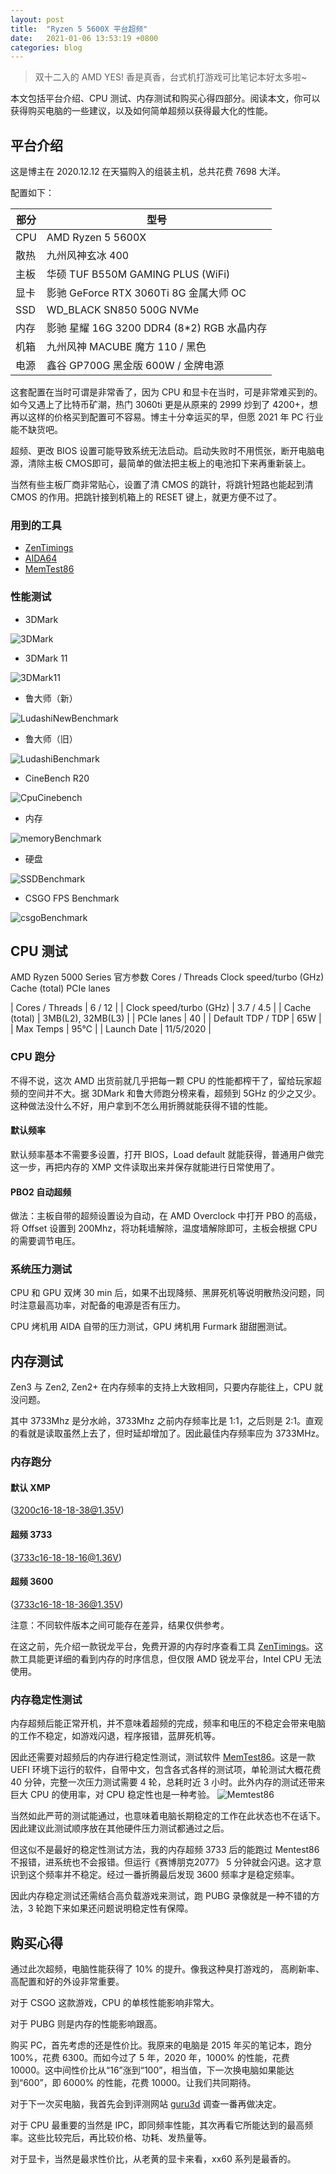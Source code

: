```yaml
---
layout: post
title:  "Ryzen 5 5600X 平台超频"
date:   2021-01-06 13:53:19 +0800
categories: blog
---
```


> 双十二入的 AMD YES! 香是真香，台式机打游戏可比笔记本好太多啦~

本文包括平台介绍、CPU 测试、内存测试和购买心得四部分。阅读本文，你可以获得购买电脑的一些建议，以及如何简单超频以获得最大化的性能。

## 平台介绍
这是博主在 2020.12.12 在天猫购入的组装主机，总共花费 7698 大洋。

配置如下：

| 部分 | 型号 |
| --- | --- |
| CPU | AMD Ryzen 5 5600X |
| 散热 | 九州风神玄冰 400 |
| 主板 | 华硕 TUF B550M GAMING PLUS (WiFi) |
| 显卡 | 影驰 GeForce RTX 3060Ti 8G 金属大师 OC |
| SSD | WD_BLACK SN850 500G NVMe |
| 内存 | 影驰 星耀 16G 3200 DDR4 (8*2) RGB 水晶内存 |
| 机箱 | 九州风神 MACUBE 魔方 110 / 黑色 |  
| 电源 | 鑫谷 GP700G 黑金版 600W / 金牌电源 |

这套配置在当时可谓是非常香了，因为 CPU 和显卡在当时，可是非常难买到的。如今又遇上了比特币矿潮，热门 3060ti 更是从原来的 2999 炒到了 4200+，想再以这样的价格买到配置可不容易。博主十分幸运买的早，但愿 2021 年 PC 行业能不缺货吧。

超频、更改 BIOS 设置可能导致系统无法启动。启动失败时不用慌张，断开电脑电源，清除主板 CMOS即可，最简单的做法把主板上的电池扣下来再重新装上。

当然有些主板厂商非常贴心，设置了清 CMOS 的跳针，将跳针短路也能起到清 CMOS 的作用。把跳针接到机箱上的 RESET 键上，就更方便不过了。

### 用到的工具
* [ZenTimings](https://zentimings.protonrom.com/) 
* [AIDA64](https://www.aida64.com/) 
* [MemTest86](https://www.memtest86.com/)

### 性能测试

* 3DMark 

 ![3DMark](/assets/img/2021-01-06-5600x-overclocking/3DMark.gif) 

* 3DMark 11 

![3DMark11](/assets/img/2021-01-06-5600x-overclocking/3DMark11.gif) 

* 鲁大师（新）

![LudashiNewBenchmark](/assets/img/2021-01-06-5600x-overclocking/LudashiNewBenchmark.gif) 

* 鲁大师（旧）

![LudashiBenchmark](/assets/img/2021-01-06-5600x-overclocking/LudashiBenchmark.gif) 

* CineBench R20

![CpuCinebench](/assets/img/2021-01-06-5600x-overclocking/CpuCinebench.gif)

* 内存

![memoryBenchmark](/assets/img/2021-01-06-5600x-overclocking/memoryBenchmark.gif)

* 硬盘

![SSDBenchmark](/assets/img/2021-01-06-5600x-overclocking/SSDBenchmark.gif)

* CSGO FPS Benchmark

![csgoBenchmark](/assets/img/2021-01-06-5600x-overclocking/csgoBenchmark.gif)


## CPU 测试
AMD Ryzen 5000 Series 官方参数
Cores / Threads	Clock speed/turbo (GHz)	Cache (total)	PCIe lanes 

| Cores / Threads | 6 / 12 |
| Clock speed/turbo (GHz) | 3.7 / 4.5 |
| Cache (total) | 3MB(L2), 32MB(L3) |
| PCIe lanes | 40 |
| Default TDP / TDP | 65W |
| Max Temps | 95℃ |
| Launch Date | 11/5/2020 |

### CPU 跑分
不得不说，这次 AMD 出货前就几乎把每一颗 CPU 的性能都榨干了，留给玩家超频的空间并不大。据 3DMark 和鲁大师跑分榜来看，超频到 5GHz 的少之又少。这种做法没什么不好，用户拿到不怎么用折腾就能获得不错的性能。

#### 默认频率
默认频率基本不需要多设置，打开 BIOS，Load default 就能获得，普通用户做完这一步，再把内存的 XMP 文件读取出来并保存就能进行日常使用了。

#### PBO2 自动超频
做法：主板自带的超频设置设为自动，在 AMD Overclock 中打开 PBO 的高级，将 Offset 设置到 200Mhz，将功耗墙解除，温度墙解除即可，主板会根据 CPU 的需要调节电压。

### 系统压力测试
CPU 和 GPU 双烤 30 min 后，如果不出现降频、黑屏死机等说明散热没问题，同时注意最高功率，对配备的电源是否有压力。

CPU 烤机用 AIDA 自带的压力测试，GPU 烤机用 Furmark 甜甜圈测试。


## 内存测试
Zen3 与 Zen2, Zen2+ 在内存频率的支持上大致相同，只要内存能往上，CPU 就没问题。

其中 3733Mhz 是分水岭，3733Mhz 之前内存频率比是 1:1，之后则是 2:1。直观的看就是读取虽然上去了，但时延却增加了。因此最佳内存频率应为 3733MHz。

### 内存跑分
#### 默认 XMP
(3200c16-18-18-38@1.35V)

#### 超频 3733
(3733c16-18-18-16@1.36V)

#### 超频 3600
(3733c16-18-18-36@1.35V)

注意：不同软件版本之间可能存在差异，结果仅供参考。

在这之前，先介绍一款锐龙平台，免费开源的内存时序查看工具 [ZenTimings](https://zentimings.protonrom.com/)。这款工具能更详细的看到内存的时序信息，但仅限 AMD 锐龙平台，Intel CPU 无法使用。

### 内存稳定性测试
内存超频后能正常开机，并不意味着超频的完成，频率和电压的不稳定会带来电脑的工作不稳定，如游戏闪退，程序报错，蓝屏死机等。

因此还需要对超频后的内存进行稳定性测试，测试软件 [MemTest86](https://www.memtest86.com/)。这是一款 UEFI 环境下运行的软件，自带中文，包含各式各样的测试项，单轮测试大概花费 40 分钟，完整一次压力测试需要 4 轮，总耗时近 3 小时。此外内存的测试还带来巨大 CPU 的使用率，对 CPU 稳定性也是一种考验。
![Memtest86]()

当然如此严苛的测试能通过，也意味着电脑长期稳定的工作在此状态也不在话下。因此建议此测试顺序放在其他硬件压力测试都通过之后。

但这似不是最好的稳定性测试方法，我的内存超频 3733 后的能跑过 Mentest86 不报错，进系统也不会报错。但运行《赛博朋克2077》 5 分钟就会闪退。这才意识到这个频率并不稳定。经过一番折腾最后发现 3600 频率才是稳定频率。

因此内存稳定测试还需结合高负载游戏来测试，跑 PUBG 录像就是一种不错的方法，3 轮跑下来如果还问题说明稳定性有保障。


## 购买心得
通过此次超频，电脑性能获得了 10% 的提升。像我这种臭打游戏的， 高刷新率、高配置和好的外设非常重要。

对于 CSGO 这款游戏，CPU 的单核性能影响非常大。

对于 PUBG 则是内存的性能影响跟高。

购买 PC，首先考虑的还是性价比。我原来的电脑是 2015 年买的笔记本，跑分 100%，花费 6300。而如今过了 5 年，2020 年，1000% 的性能，花费 10000。这中间性价比从“16”涨到“100”，相当值，下一次换电脑如果能达到“600”，即 6000% 的性能，花费 10000。让我们共同期待。

对于下一次买电脑，我首先会到评测网站 [guru3d](https://www.guru3d.com/) 调查一番再做决定。

对于 CPU 最重要的当然是 IPC，即同频率性能，其次再看它所能达到的最高频率。这些比较完后，再比较价格、功耗、发热量等。

对于显卡，当然是最求性价比，从老黄的显卡来看，xx60 系列是最香的。
